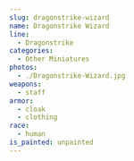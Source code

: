 ```yaml
---
slug: dragonstrike-wizard
name: Dragonstrike Wizard
line:
  - Dragonstrike
categories:
  - Other Miniatures
photos:
  - ./Dragonstrike-Wizard.jpg
weapons:
  - staff
armor:
  - cloak
  - clothing
race:
  - human
is_painted: unpainted
---
```

